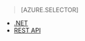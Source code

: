 > [AZURE.SELECTOR]
- [.NET](/documentation/articles/media-services-get-media-processor/)
- [REST API](/documentation/articles/media-services-rest-get-media-processor/)

<!---HONumber=67-->